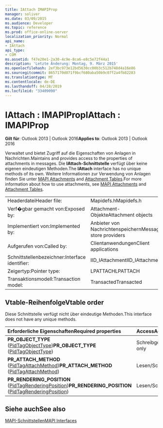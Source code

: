 ```yaml
---
title: IAttach IMAPIProp
manager: soliver
ms.date: 03/09/2015
ms.audience: Developer
ms.topic: reference
ms.prod: office-online-server
localization_priority: Normal
api_name:
- IAttach
api_type:
- COM
ms.assetid: f47e20e1-2a30-4c9e-8ca6-e8c5e72f44a1
description: 'Letzte Änderung: Montag, 9. März 2015'
ms.openlocfilehash: 2ef3bc973e12bd5630cc00b3c512b748d4a16e86
ms.sourcegitcommit: 8657170d071f9bcf680aba50b9c07f2a4fb82283
ms.translationtype: MT
ms.contentlocale: de-DE
ms.lasthandoff: 04/28/2019
ms.locfileid: "33409090"
---
```

# <a name="iattach--imapiprop"></a><span data-ttu-id="32b42-103">IAttach : IMAPIProp</span><span class="sxs-lookup"><span data-stu-id="32b42-103">IAttach : IMAPIProp</span></span>

  
  
<span data-ttu-id="32b42-104">**Gilt für**: Outlook 2013 | Outlook 2016</span><span class="sxs-lookup"><span data-stu-id="32b42-104">**Applies to**: Outlook 2013 | Outlook 2016</span></span> 
  
<span data-ttu-id="32b42-105">Verwaltet und bietet Zugriff auf die Eigenschaften von Anlagen in Nachrichten.</span><span class="sxs-lookup"><span data-stu-id="32b42-105">Maintains and provides access to the properties of attachments in messages.</span></span> <span data-ttu-id="32b42-106">Die **IAttach-Schnittstelle** verfügt über keine eigenen eindeutigen Methoden.</span><span class="sxs-lookup"><span data-stu-id="32b42-106">The **IAttach** interface has no unique methods of its own.</span></span> <span data-ttu-id="32b42-107">Weitere Informationen zur Verwendung von Anlagen finden Sie unter [MAPI Attachments](mapi-attachments.md) and [Attachment Tables](attachment-tables.md).</span><span class="sxs-lookup"><span data-stu-id="32b42-107">For more information about how to use attachments, see [MAPI Attachments](mapi-attachments.md) and [Attachment Tables](attachment-tables.md).</span></span> 
  
|||
|:-----|:-----|
|<span data-ttu-id="32b42-108">Headerdatei</span><span class="sxs-lookup"><span data-stu-id="32b42-108">Header file:</span></span>  <br/> |<span data-ttu-id="32b42-109">Mapidefs.h</span><span class="sxs-lookup"><span data-stu-id="32b42-109">Mapidefs.h</span></span>  <br/> |
|<span data-ttu-id="32b42-110">Verf�gbar gemacht von:</span><span class="sxs-lookup"><span data-stu-id="32b42-110">Exposed by:</span></span>  <br/> |<span data-ttu-id="32b42-111">Attachment-Objekte</span><span class="sxs-lookup"><span data-stu-id="32b42-111">Attachment objects</span></span>  <br/> |
|<span data-ttu-id="32b42-112">Implementiert von:</span><span class="sxs-lookup"><span data-stu-id="32b42-112">Implemented by:</span></span>  <br/> |<span data-ttu-id="32b42-113">Anbieter von Nachrichtenspeichern</span><span class="sxs-lookup"><span data-stu-id="32b42-113">Message store providers</span></span>  <br/> |
|<span data-ttu-id="32b42-114">Aufgerufen von:</span><span class="sxs-lookup"><span data-stu-id="32b42-114">Called by:</span></span>  <br/> |<span data-ttu-id="32b42-115">Clientanwendungen</span><span class="sxs-lookup"><span data-stu-id="32b42-115">Client applications</span></span>  <br/> |
|<span data-ttu-id="32b42-116">Schnittstellenbezeichner:</span><span class="sxs-lookup"><span data-stu-id="32b42-116">Interface identifier:</span></span>  <br/> |<span data-ttu-id="32b42-117">IID_IAttachment</span><span class="sxs-lookup"><span data-stu-id="32b42-117">IID_IAttachment</span></span>  <br/> |
|<span data-ttu-id="32b42-118">Zeigertyp:</span><span class="sxs-lookup"><span data-stu-id="32b42-118">Pointer type:</span></span>  <br/> |<span data-ttu-id="32b42-119">LPATTACH</span><span class="sxs-lookup"><span data-stu-id="32b42-119">LPATTACH</span></span>  <br/> |
|<span data-ttu-id="32b42-120">Transaktionsmodell:</span><span class="sxs-lookup"><span data-stu-id="32b42-120">Transaction model:</span></span>  <br/> |<span data-ttu-id="32b42-121">Transacted</span><span class="sxs-lookup"><span data-stu-id="32b42-121">Transacted</span></span>  <br/> |
   
## <a name="vtable-order"></a><span data-ttu-id="32b42-122">Vtable-Reihenfolge</span><span class="sxs-lookup"><span data-stu-id="32b42-122">Vtable order</span></span>

<span data-ttu-id="32b42-123">Diese Schnittstelle verfügt nicht über eindeutige Methoden.</span><span class="sxs-lookup"><span data-stu-id="32b42-123">This interface does not have any unique methods.</span></span>
  
|<span data-ttu-id="32b42-124">**Erforderliche Eigenschaften**</span><span class="sxs-lookup"><span data-stu-id="32b42-124">**Required properties**</span></span>|<span data-ttu-id="32b42-125">**Access**</span><span class="sxs-lookup"><span data-stu-id="32b42-125">**Access**</span></span>|
|:-----|:-----|
|<span data-ttu-id="32b42-126">**PR_OBJECT_TYPE** ([PidTagObjectType](pidtagobjecttype-canonical-property.md))</span><span class="sxs-lookup"><span data-stu-id="32b42-126">**PR_OBJECT_TYPE** ([PidTagObjectType](pidtagobjecttype-canonical-property.md))</span></span>  <br/> |<span data-ttu-id="32b42-127">Schreibgeschützt</span><span class="sxs-lookup"><span data-stu-id="32b42-127">Read-only</span></span>  <br/> |
|<span data-ttu-id="32b42-128">**PR_ATTACH_METHOD** ([PidTagAttachMethod](pidtagattachmethod-canonical-property.md))</span><span class="sxs-lookup"><span data-stu-id="32b42-128">**PR_ATTACH_METHOD** ([PidTagAttachMethod](pidtagattachmethod-canonical-property.md))</span></span>  <br/> |<span data-ttu-id="32b42-129">Lesen/Schreiben</span><span class="sxs-lookup"><span data-stu-id="32b42-129">Read/write</span></span>  <br/> |
|<span data-ttu-id="32b42-130">**PR_RENDERING_POSITION** ([PidTagRenderingPosition](pidtagrenderingposition-canonical-property.md))</span><span class="sxs-lookup"><span data-stu-id="32b42-130">**PR_RENDERING_POSITION** ([PidTagRenderingPosition](pidtagrenderingposition-canonical-property.md))</span></span>  <br/> |<span data-ttu-id="32b42-131">Lesen/Schreiben</span><span class="sxs-lookup"><span data-stu-id="32b42-131">Read/write</span></span>  <br/> |
   
## <a name="see-also"></a><span data-ttu-id="32b42-132">Siehe auch</span><span class="sxs-lookup"><span data-stu-id="32b42-132">See also</span></span>



[<span data-ttu-id="32b42-133">MAPI-Schnittstellen</span><span class="sxs-lookup"><span data-stu-id="32b42-133">MAPI Interfaces</span></span>](mapi-interfaces.md)

